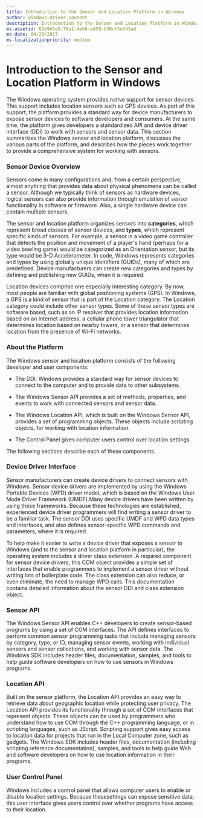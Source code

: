 ```yaml
---
title: Introduction to the Sensor and Location Platform in Windows
author: windows-driver-content
description: Introduction to the Sensor and Location Platform in Windows
ms.assetid: 62e945e5-78a1-4eb6-ad59-b30cf5e3d5ad
ms.date: 04/20/2017
ms.localizationpriority: medium
---
```


# Introduction to the Sensor and Location Platform in Windows


The Windows operating system provides native support for sensor devices. This support includes location sensors such as GPS devices. As part of this support, the platform provides a standard way for device manufacturers to expose sensor devices to software developers and consumers. At the same time, the platform gives developers a standardized API and device driver interface (DDI) to work with sensors and sensor data. This section summarizes the Windows sensor and location platform, discusses the various parts of the platform, and describes how the pieces work together to provide a comprehensive system for working with sensors.

### Sensor Device Overview

Sensors come in many configurations and, from a certain perspective, almost anything that provides data about physical phenomena can be called a sensor. Although we typically think of sensors as hardware devices, logical sensors can also provide information through emulation of sensor functionality in software or firmware. Also, a single hardware device can contain multiple sensors.

The sensor and location platform organizes sensors into **categories**, which represent broad classes of sensor devices, and **types**, which represent specific kinds of sensors. For example, a sensor in a video game controller that detects the position and movement of a player's hand (perhaps for a video bowling game) would be categorized as an Orientation sensor, but its type would be 3-D Accelerometer. In code, Windows represents categories and types by using globally unique identifiers (GUIDs), many of which are predefined. Device manufacturers can create new categories and types by defining and publishing new GUIDs, when it is required.

Location devices comprise one especially interesting category. By now, most people are familiar with global positioning systems (GPS). In Windows, a GPS is a kind of sensor that is part of the Location category. The Location category could include other sensor types. Some of these sensor types are software based, such as an IP resolver that provides location information based on an Internet address, a cellular phone tower triangulator that determines location based on nearby towers, or a sensor that determines location from the presence of Wi-Fi networks.

### About the Platform

The Windows sensor and location platform consists of the following developer and user components:

-   The DDI. Windows provides a standard way for sensor devices to connect to the computer and to provide data to other subsystems.

-   The Windows Sensor API provides a set of methods, properties, and events to work with connected sensors and sensor data.

-   The Windows Location API, which is built on the Windows Sensor API, provides a set of programming objects. These objects include scripting objects, for working with location information.

-   The Control Panel gives computer users control over location settings.

The following sections describe each of these components.

### Device Driver Interface

Sensor manufacturers can create device drivers to connect sensors with Windows. Sensor device drivers are implemented by using the Windows Portable Devices (WPD) driver model, which is based on the Windows User Mode Driver Framework (UMDF).Many device drivers have been written by using these frameworks. Because these technologies are established, experienced device driver programmers will find writing a sensor driver to be a familiar task. The sensor DDI uses specific UMDF and WPD data types and interfaces, and also defines sensor-specific WPD commands and parameters, where it is required.

To help make it easier to write a device driver that exposes a sensor to Windows (and to the sensor and location platform in particular), the operating system includes a driver class extension. A required component for sensor device drivers, this COM object provides a simple set of interfaces that enable programmers to implement a sensor driver without writing lots of boilerplate code. The class extension can also reduce, or even eliminate, the need to manage WPD calls. This documentation contains detailed information about the sensor DDI and class extension object.

### Sensor API

The Windows Sensor API enables C++ developers to create sensor-based programs by using a set of COM interfaces. The API defines interfaces to perform common sensor programming tasks that include managing sensors by category, type, or ID, managing sensor events, working with individual sensors and sensor collections, and working with sensor data. The Windows SDK includes header files, documentation, samples, and tools to help guide software developers on how to use sensors in Windows programs.

### Location API

Built on the sensor platform, the Location API provides an easy way to retrieve data about geographic location while protecting user privacy. The Location API provides its functionality through a set of COM interfaces that represent objects. These objects can be used by programmers who understand how to use COM through the C++ programming language, or in scripting languages, such as JScript. Scripting support gives easy access to location data for projects that run in the Local Computer zone, such as gadgets. The Windows SDK includes header files, documentation (including scripting reference documentation), samples, and tools to help guide Web and software developers on how to use location information in their programs.

### User Control Panel

Windows includes a control panel that allows computer users to enable or disable location settings. Because thesesettings can expose sensitive data, this user interface gives users control over whether programs have access to their location.

 

 




